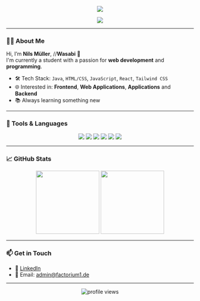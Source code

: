 <!-- Banner image (optional) -->
<p align="center">
  <img src="https://capsule-render.vercel.app/api?type=wave&color=0:232526,100:414345&height=200&section=header&text=Hi%20there,%20I'm%20Wasabi!%20👋&fontColor=ffffff&fontSize=40&fontAlignY=35" />
</p>

<p align="center">
  <img src="https://readme-typing-svg.demolab.com?font=Fira+Code&pause=1000&color=00FFA3&center=true&vCenter=true&width=435&lines=Student+%7C+Developer+%7C+Web+Enthusiast;Always+learning%2C+always+building..." />
</p>

---

### 👨‍💻 About Me

Hi, I’m **Nils Müller**, //**Wasabi** 🌿  
I'm currently a student with a passion for **web development** and **programming**.  
<!-- I'm actively applying for development roles and use GitHub to showcase my skills and projects. -->

- 🛠️ Tech Stack: `Java`, `HTML/CSS`, `JavaScript`, `React`, `Tailwind CSS`
- 🌐 Interested in: **Frontend**, **Web Applications**, **Applications** and **Backend**
- 📚 Always learning something new

---

### 🧰 Tools & Languages

<p align="center">
  <img src="https://img.shields.io/badge/Java-ED8B00?style=for-the-badge&logo=java&logoColor=white" />
  <img src="https://img.shields.io/badge/HTML5-E34F26?style=for-the-badge&logo=html5&logoColor=white" />
  <img src="https://img.shields.io/badge/CSS3-1572B6?style=for-the-badge&logo=css3&logoColor=white" />
  <img src="https://img.shields.io/badge/JavaScript-F7DF1E?style=for-the-badge&logo=javascript&logoColor=black" />
  <img src="https://img.shields.io/badge/React-61DAFB?style=for-the-badge&logo=react&logoColor=black" />
  <img src="https://img.shields.io/badge/Tailwind_CSS-38B2AC?style=for-the-badge&logo=tailwind-css&logoColor=white" />
</p>

---

### 📈 GitHub Stats

<p align="center">
  <img src="https://github-readme-stats.vercel.app/api?username=Factorium1&show_icons=true&theme=tokyonight&hide=prs" height="170" />
  <img src="https://github-readme-stats.vercel.app/api/top-langs/?username=Factorium1&layout=compact&theme=tokyonight" height="170" />
</p>

---

### 📫 Get in Touch

- 💼 [LinkedIn](https://www.linkedin.com/in/nilsmueller-fau/)
- 📧 Email: admin@factorium1.de

---

<p align="center">
  <img src="https://komarev.com/ghpvc/?username=WasabiNils&style=flat-square&color=gray" alt="profile views" />
</p>
